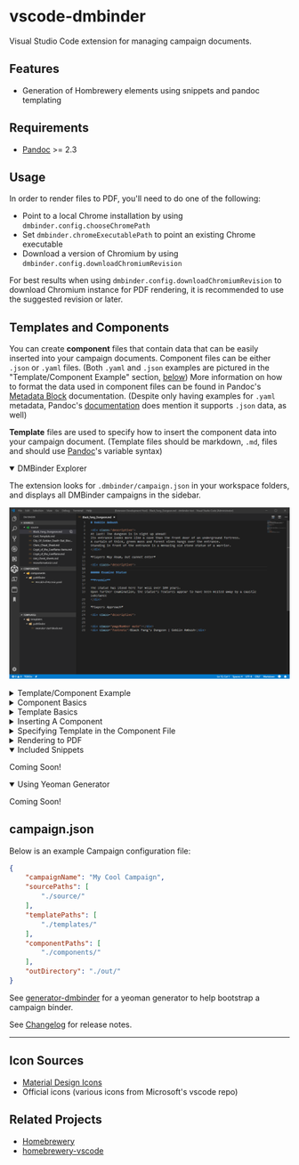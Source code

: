 # vscode-dmbinder

Visual Studio Code extension for managing campaign documents.

## Features

- Generation of Hombrewery elements using snippets and pandoc templating

## Requirements

- [Pandoc](https://pandoc.org) >= 2.3

## Usage
In order to render files to PDF, you'll need to do one of the following:
- Point to a local Chrome installation by using `dmbinder.config.chooseChromePath`
- Set `dmbinder.chromeExecutablePath` to point an existing Chrome executable
- Download a version of Chromium by using `dmbinder.config.downloadChromiumRevision`


For best results when using `dmbinder.config.downloadChromiumRevision` to download Chromium instance for PDF rendering,
it is recommended to use the suggested revision or later.

## Templates and Components
You can create **component** files that contain data that can be easily inserted into your campaign documents.
Component files can be either `.json` or `.yaml` files. (Both `.yaml` and `.json` examples are pictured in the "Template/Component Example" section, [below](#template-component-example))
More information on how to format the data used in component files can be found in Pandoc's [Metadata Block](https://pandoc.org/MANUAL.html#extension-yaml_metadata_block) documentation.
(Despite only having examples for `.yaml` metadata, Pandoc's [documentation](https://pandoc.org/MANUAL.html#option--metadata-file) does mention it supports `.json` data, as well)

**Template** files are used to specify how to insert the component data into your campaign document.
(Template files should be markdown, `.md`, files and should use [Pandoc](https://pandoc.org/MANUAL.html#using-variables-in-templates)'s variable syntax)

<details open>
<summary>DMBinder Explorer</summary>

The extension looks for `.dmbinder/campaign.json` in your workspace folders, and displays all DMBinder campaigns in the sidebar.

![DMBinder Explorer Screenshot](img/screenshots/explorer.png)

</details>

<details>
<summary id="template-component-example">Template/Component Example</summary>

Below are pictured an example template and component for the Pathfinder spell *Acid Splash*.

#### Spell Block Template
Example:
``` markdown
#### $name$
**Source** $source$
**School** $school$; **Level** $for(classes)$$classes.name$ $classes.level$$sep$, $endfor$
___
- **Casting Time** $casttime$
- **Components** $for(components)$$components$$sep$, $endfor$
- **Range** $range$ $if(area)$($area$)$endif$
- **Effect** $effect$
- **Duration** $duration$
$if(savingthrow)$- **Saving Throw** $savingthrow$$endif$
$if(resistance)$- **Spell Resistance** $resistance$$endif$

$description$

```

#### *Acid Splash* Component
`.yaml` Example:
``` yaml
---
templateItem: spell-block
name: Acid Splash
source: PRPG Core Rulebook pg. 239
school: conjuration (creation) [acid]
classes:
  - name: arcanist
    level: 0
  - name: inquisitor
    level: 0
  - name: magus
    level: 0
  - name: sorcerer
    level: 0
  - name: summoner
    level: 0
  - name: summoner (unchained)
    level: 0
  - name: wizard
    level: 0
casttime: 1 standard action
components:
  - V
  - S
range: close
area: 25 ft. + 5 ft./2 levels
effect: one missile of acid
duration: instantaneous
description: You fire a small orb of acid at the target. You must succeed on a ranged touch attack to hit your target. The orb deals 1d3 points of acid damage. This acid disappears after 1 round.
...
```

`.json` Example:
``` json
{
    "name": "Acid Splash",
    "source": "PRPG Core Rulebook pg. 239",
    "school": "conjuration (creation) [acid]",
    "classes": [
        {
            "name": "arcanist",
            "level": 0
        },
        {
            "name": "inquisitor",
            "level": 0
        },
        {
            "name": "magus",
            "level": 0
        },
        {
            "name": "sorcerer",
            "level": 0
        },
        {
            "name": "summoner",
            "level": 0
        },
        {
            "name": "summoner (unchained)",
            "level": 0
        },
        {
            "name": "wizard",
            "level": 0
        }
    ],
    "casttime": "1 standard action",
    "components": [
        "V",
        "S"
    ],
    "range": "close",
    "area": "25 ft. + 5 ft./2 levels",
    "effect": "one missile of acid",
    "duration": "instantaneous",
    "description": "You fire a small orb of acid at the target. You must succeed on a ranged touch attack to hit your target. The orb deals 1d3 points of acid damage. This acid disappears after 1 round."
}
```

</details>

<details>
<summary>Component Basics</summary>

Component files are fairly simple. They simply contain named data attributes that can be used and reused to insert prebuilt snippets into your markdown formatted campaign documents.

`.yaml` example:
``` yaml
---
# This is a comment
singleAttribute: Single Value
parentAttribute:
  childAttribute: Nested Value
  otherChild:
    nestedAgain: Turtles all the way down
listAttribute:
  - Item 1
  - Item 2
  - Item 3
complexList:
  - itemTitle: Title 1
    itemBody: Body 1
    itemCoolAttribute: Cool Attribute 1
    coolnessFactor: 1
  - itemTitle: Title 2
    itemBody: Body 2
    itemCoolAttribute: Cool Attribute 2
    coolnessFactor: 10
...
```

`.json` example:
``` json
{
    "singleAttribute": "Single Value",
    "parentAttribute": {
        "childAttribute": "Nested Value",
        "otherChild": {
            "nestedAgain": "Turtles all the way down"
        }
    },
    "listAttribute": [
        "Item 1",
        "Item 2",
        "Item 3"
    ],
    "complexList": [
        {
            "itemTitle": "Title 1",
            "itemBody": "Body 1",
            "itemCoolAttribute": "Cool Attribute 1",
            "coolnessFactor": 1
        },
        {
            "itemTitle": "Title 2",
            "itemBody": "Body 2",
            "itemCoolAttribute": "Cool Attribute 2",
            "coolnessFactor": 10
        }
    ]
}
```

##### Note:
If using `.yaml` components, the metadata needs to be preceeded with `---` and proceeded with `...` so that Pandoc will recognize the data

</details>

<details>
<summary>Template Basics</summary>

Despite looking somewhat messy, Pandoc's templating system was implemented over using VS Code or TextMate "snippets", due to their benefits, particularly regarding the handling of lists and conditional logic. Template files should look just like regular Markdown (`.md`) files, but with specially formatted placeholders that will be replaced with the data from a component. This allows, for example, all the descriptive blocks (spells, items, monsters, NPCs, magic shops, cities, etc) in your campaign documents to have a similar and consistent layout. Gone are the days where the order of monster stats changed from monster to monster!

There are 3 main features of Pandoc's templating system:
- Variables: `$variableName$`
- Conditions: `$if(variableName)$Render if variable has value: $variableName$. Cool, right?$endif$`
- Loops: `$for(listVariable)$Each value: $listVariable$$sep$, $endfor$`

#### Variables
Variables are accessed based on the names defined in the component files and nested variables are accessed using the `.` character to denote a nested attribute.

For example:
<details>
<summary>Component</summary>

``` yaml
---
name: Cool Dude
equipment:
  weapon: Greatsword
  armor: Plate Mail
...
```
</details>
<details>
<summary>Template</summary>

``` markdown
**Name:** $name$
$name$ wields a *$equipment.weapon$* and is protected by their hardy *$equipment.armor$*.
```
</details>
<details>
<summary>Output</summary>

``` markdown
**Name:** Cool Dude
Cool Dude wields a *Greatsword* and is protected by their hardy *Plate Mail*.
```
</details>

#### Conditions
Conditions can control if content listed between the opening statement and the closing statement are output, based on checking if a variable exists.

For example:
<details>
<summary>Component</summary>

``` yaml
---
name: Cool Dude
equipment:
  meleeWeapon: Greatsword
  armor: Plate Mail
...
```
</details>
<details>
<summary>Template</summary>

``` markdown
**Name:** $name$
$name$ wields a *$equipment.weapon$*$if(equipment.armor)$ and is protected by their hardy *$equipment.armor$*$endif$.
$if(equipment.rangedWeapon)$$name$ also is pretty handy with their $equipment.rangedWeapon$, too!$endif$
```
</details>
<details>
<summary>Output</summary>

``` markdown
**Name:** Cool Dude
Cool Dude wields a *Greatsword* and is protected by their hardy *Plate Mail*.

```

The part about the armor is output because `equipment.armor` has a value, but the next line is blank because there is no `equipment.rangedWeapon` defined in the component metadata.

***Important Note:***
Notice that in the example provided, there is a blank line displayed at the end, because there is a new line *before* the `$if(equipment.rangedWeapon)$`. In order to not see that empty line, you would need to start the `$if()$` statement at the end of the previous line like so:
``` markdown
**Name:** $name$
$name$ wields a *$equipment.weapon$*$if(equipment.armor)$ and is protected by their hardy *$equipment.armor$*$endif$.$if(equipment.rangedWeapon)$
$name$ also is pretty handy with their $equipment.rangedWeapon$, too!$endif$
```
*This* is why template files can start to look incredibly messy using Pandoc, but the benefits can outweigh the clutter.
</details>

#### Loops
Loops are a great way to format a list of data!


For example:
<details>
<summary>Component</summary>

``` yaml
---
name: Cool Dude
equipment:
  weapon: Greatsword
  armor: Plate Mail
inventory:
  - Bag of Holding
  - Bedroll
  - Rations (x7)
  - 7 gp
saleItems:
  - name: +1 *Ring of Protection*
    cost: 2,000 gp
  - name: Masterwork Crossbow
    cost: 100 gp
...
```
</details>
<details>
<summary>Template</summary>

``` markdown
**Name:** $name$
$name$ wields a *$equipment.weapon$* and is protected by their hardy *$equipment.armor$*.
**Inventory:**
$for(inventory)$
- $inventory$
$endfor$
**Items For Sale:**
| Name | Cost |
|:----:|:----:|
$for(saleItems)$
| $saleItems.name$ | $saleItems.cost$ |
$endfor$
```
</details>
<details>
<summary>Output</summary>

``` markdown
**Name:** Cool Dude
Cool Dude wields a *Greatsword* and is protected by their hardy *Plate Mail*.
**Inventory:**
- Bag of Holding
- Bedroll
- Rations (x7)
- 7 gp
**Items For Sale:**
| Name | Cost |
|:----:|:----:|
| +1 <em>Ring of Protection</em> | 2,000 gp |
| Masterwork Crossbow | 100 gp |

```
</details>

<details>
<summary>Loops Separator</summary>

Another nifty feature of Pandoc is that you can define a separator for loops.
The separator is optional and is specified at the very end of the loop.
If present, anything put between `$sep$` and the `$endfor$` will be added between every item in the list.
For instance, if you wanted a list to generate a comma separated list you could do something like this:
Component:
``` yaml
name: Cool Dude
inventory:
  - a Bag of Holding
  - a bedroll
  - rations (x7)
  - 7 gp
```
Template:
``` markdown
**Name:** $name$
$name$ is holding $for(inventory)$$inventory$$sep$, $endfor$.
```
Output:
``` markdown
**Name:** Cool Dude
Cool Dude is holding a Bag of Holding, a bedroll, rations (x7), 7 gp.
```
</details>

</details>

<details>
<summary>Inserting A Component</summary>

You can insert a component by right clicking the component in the DMBinder view, unless specified in the component data, you will then be prompted to select the template to use to format the component data.

#### Inserting vs. Building Component
Selecting "Insert component" or using the command `dmbinder.component.insert`, inserts the formatted component at the cursor location of the currently opened document.

Selecting "Build component" or using the command `dmbinder.component.build`, outputs the formatted component into a new document.

Inserting a component example:
![Inserting Component Screenshot](img/screenshots/insert-component.gif)

</details>

<details>
<summary>Specifying Template in the Component File</summary>

Optionally, you may include a `templateItem` attribute in your component that will specify the name of the template file to use.
**Note:** Unfortunately, this functionality doesn't currently work with `.json` component files
![Inserting Component Using 'templateItem' Screenshot](img/screenshots/insert-component-autopick-template.gif)

</details>

<details>
<summary>Rendering to PDF</summary>

In order to use the render to PDF functionality, you will need to either point to the location of an already installed instance of Google Chrome or download an instance of Chromium which will be used to render the PDFs.
There should be a message on startup or if you try to render without first setting that up that will allow you to point to Chrome or download Chromium.
In the DMBinder Explorer, you can click on the "Render Markdown to PDF with Homebrewery Styles" icon, to the right of a source item:
![Render to PDF Button Screenshot](img/screenshots/render-button.png)
![Rendering Screenshot](img/screenshots/render-pdf.gif)

Additionally, you can render all sources for a single campaign by using the `dmbinder.campaign.brew` command. If there is more than one campaign in the current workspace, it will list all of them and prompt you to select which campaign.
</details>

<details open>
<summary>Included Snippets</summary>

Coming Soon!
</details>

<details open>
<summary>Using Yeoman Generator</summary>

Coming Soon!
</details>

## campaign.json
Below is an example Campaign configuration file:
``` json
{
    "campaignName": "My Cool Campaign",
    "sourcePaths": [
        "./source/"
    ],
    "templatePaths": [
        "./templates/"
    ],
    "componentPaths": [
        "./components/"
    ],
    "outDirectory": "./out/"
}
```

See [generator-dmbinder](https://github.com/jsnee/generator-dmbinder) for a yeoman generator to help bootstrap a campaign binder.

See [Changelog](CHANGELOG.md) for release notes.

-----------------------------------------------------------------------------------------------------------

## Icon Sources
- [Material Design Icons](https://materialdesignicons.com/)
- Official icons (various icons from Microsoft's vscode repo)

## Related Projects
- [Homebrewery](https://github.com/naturalcrit/homebrewery)
- [homebrewery-vscode](https://github.com/OfficerHalf/homebrewery-vscode)